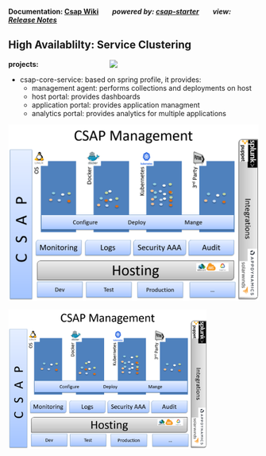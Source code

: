 




**Documentation: [Csap Wiki](https://github.com/csap-platform/csap-core/wiki)**&nbsp;&nbsp;&nbsp;&nbsp;&nbsp;&nbsp;
_**powered by: [csap-starter](https://github.com/csap-platform/csap-starter/wiki)**_&nbsp;&nbsp;&nbsp;&nbsp;&nbsp;&nbsp;
_**view: [Release Notes](https://github.com/csap-platform/csap-core/wiki/Release-Notes)**_




## High Availablilty: Service Clustering

[<img src="definition/images/model.jpg" width="300" align="right"/>](overview-management.png)

**projects:**
- csap-core-service: based on spring profile, it provides:
    - management agent: performs collections and deployments on host
    - host portal: provides dashboards
    - application portal: provides application managment
    - analytics portal: provides analytics for multiple applications

![Drag Racing](overview-management.png)

<img src="overview-management.png"
     style="float: left; margin-right: 10px;width: 400px" />